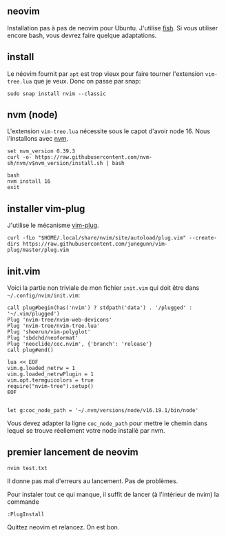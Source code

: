 ## neovim

Installation pas à pas de neovim pour Ubuntu. J'utilise [fish](https://fishshell.com/). Si vous utiliser encore bash, vous devrez faire quelque adaptations.

## install

Le néovim fournit par `apt` est trop vieux pour faire tourner l'extension `vim-tree.lua` que je veux. Donc on passe par snap:
```
sudo snap install nvim --classic
```

## nvm (node)

L'extension `vim-tree.lua` nécessite sous le capot d'avoir node 16. Nous l'installons avec [nvm](https://github.com/nvm-sh/nvm).

```
set nvm_version 0.39.3   
curl -o- https://raw.githubusercontent.com/nvm-sh/nvm/v$nvm_version/install.sh | bash

bash 
nvm install 16
exit
```

## installer vim-plug

J'utilise le mécanisme [vim-plug](https://github.com/junegunn/vim-plug).

```
curl -fLo "$HOME/.local/share/nvim/site/autoload/plug.vim" --create-dirs https://raw.githubusercontent.com/junegunn/vim-plug/master/plug.vim
```

## init.vim

Voici la partie non triviale de mon fichier `init.vim` qui doit être dans `~/.config/nvim/init.vim`:
```
call plug#begin(has('nvim') ? stdpath('data') . '/plugged' : '~/.vim/plugged')
Plug 'nvim-tree/nvim-web-devicons'
Plug 'nvim-tree/nvim-tree.lua'
Plug 'sheerun/vim-polyglot'
Plug 'sbdchd/neoformat'
Plug 'neoclide/coc.nvim', {'branch': 'release'}
call plug#end()

lua << EOF
vim.g.loaded_netrw = 1
vim.g.loaded_netrwPlugin = 1
vim.opt.termguicolors = true
require("nvim-tree").setup()
EOF


let g:coc_node_path = '~/.nvm/versions/node/v16.19.1/bin/node'
```
Vous devez adapter la ligne `coc_node_path` pour mettre le chemin dans lequel se trouve réellement votre node installé par nvm.


## premier lancement de neovim

```
nvim test.txt
```
Il donne pas mal d'erreurs au lancement. Pas de problèmes.

Pour instaler tout ce qui manque, il suffit de lancer (à l'intérieur de nvim) la commande
```
:PlugInstall
```

Quittez neovim et relancez. On est bon.
